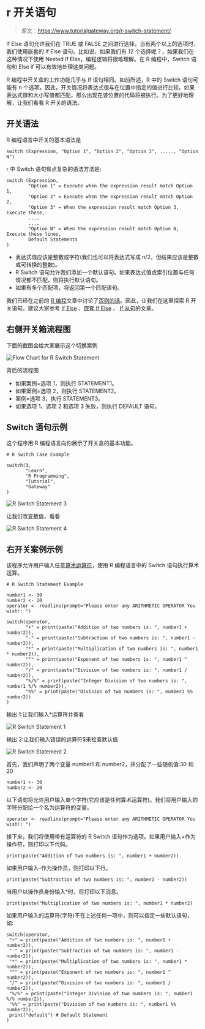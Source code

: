 # r 开关语句

> 原文：<https://www.tutorialgateway.org/r-switch-statement/>

If Else 语句允许我们在 TRUE 或 FALSE 之间进行选择，当有两个以上的选项时，我们使用嵌套的 If Else 语句。比如说，如果我们有 12 个选择呢？，如果我们在这种情况下使用 Nested If Else，编程逻辑将很难理解。在 R 编程中，Switch 语句和 Else if 可以有效地处理这类问题。

R 编程中开关盒的工作功能几乎与 If 语句相同。如前所述，R 中的 Switch 语句可能有 n 个选项。因此，开关情况将表达式值与在位置中指定的值进行比较。如果表达式值和大小写值都匹配，那么出现在该位置的代码将被执行。为了更好地理解，让我们看看 R 开关的语法。

## 开关语法

R 编程语言中开关的基本语法是

```
switch (Expression, "Option 1", "Option 2", "Option 3", ....., "Option N")
```

r 中 Switch 语句有点复杂的语法方法是:

```
switch (Expression,
        "Option 1" = Execute when the expression result match Option 1,
        "Option 2" = Execute when the expression result match Option 2,
        "Option 3" = When the expression result match Option 3, Execute these,
        ....
        ....
        "Option N" = When the expression result match Option N, Execute these lines,
        Default Statements
)
```

*   表达式值应该是整数或字符(我们也可以将表达式写成 n/2，但结果应该是整数或可转换的整数)。
*   R Switch 语句允许我们添加一个默认语句。如果表达式值或索引位置与任何情况都不匹配，则将执行默认语句。
*   如果有多个匹配项，将返回第一个匹配语句。

我们已经在之前的 [R 编程](https://www.tutorialgateway.org/r-programming/)文章中讨论了[否则的话](https://www.tutorialgateway.org/r-else-if-statement/)。因此，让我们在这里探索 R 开关语句。建议大家参考 [If Else](https://www.tutorialgateway.org/r-if-else-statement/) 、[嵌套 If Else](https://www.tutorialgateway.org/nested-if-else-in-r/) 、 [If 从句](https://www.tutorialgateway.org/r-if-statement/)的文章。

## 右侧开关箱流程图

下面的截图会给大家展示这个切换案例

![Flow Chart for R Switch Statement](img/5d734b47d306626d906b934aeb9bb343.png)

背后的流程图

*   如果案例=选项 1，则执行 STATEMENT1。
*   如果案例=选项 2，则执行 STATEMENT2。
*   案例=选项 3，执行 STATEMENT3。
*   如果选项 1、选项 2 和选项 3 失败，则执行 DEFAULT 语句。

## Switch 语句示例

这个程序用 R 编程语言向你展示了开关盒的基本功能。

```
# R Switch Case Example

switch(3, 
       "Learn",
       "R Programming",
       "Tutorial",
       "Gateway"
)
```

![R Switch Statement 3](img/b0da05bd85d6bb769697650db4785d28.png)

让我们改变数值，看看

![R Switch Statement 4](img/50bdd279737d9e6706ca529f1b9f3548.png)

## 右开关案例示例

该程序允许用户输入任意[算术运算符](https://www.tutorialgateway.org/r-arithmetic-operators/ "ARITHMETIC OPERATORS IN C")，使用 R 编程语言中的 Switch 语句执行算术运算。

```
# R Switch Statement Example

number1 <- 30
number2 <- 20
operator <- readline(prompt="Please enter any ARITHMETIC OPERATOR You wish!: ")

switch(operator,
       "+" = print(paste("Addition of two numbers is: ", number1 + number2)),
       "-" = print(paste("Subtraction of two numbers is: ", number1 - number2)),
       "*" = print(paste("Multiplication of two numbers is: ", number1 * number2)),
       "^" = print(paste("Exponent of two numbers is: ", number1 ^ number2)),
       "/" = print(paste("Division of two numbers is: ", number1 / number2)),
       "%/%" = print(paste("Integer Division of two numbers is: ", number1 %/% number2)),
       "%%" = print(paste("Division of two numbers is: ", number1 %% number2))
)
```

输出 1:让我们输入*运算符并查看

![R Switch Statement 1](img/05ad151156b7b676c78f0a4ed25d71de.png)

输出 2:让我们输入错误的运算符$来检查默认值

![R Switch Statement 2](img/6f6ec85b389a0a978f349c9322155767.png)

首先，我们声明了两个变量 number1 和 number2，并分配了一些随机值:30 和 20

```
number1 <- 30
number2 <- 20
```

以下语句将允许用户输入单个字符(它应该是任何算术运算符)。我们将用户输入的字符分配给一个名为运算符的变量。

```
operator <- readline(prompt="Please enter any ARITHMETIC OPERATOR You wish!: ")
```

接下来，我们将使用带有运算符的 R Switch 语句作为选项。如果用户输入+作为操作符，则打印以下代码。

```
print(paste("Addition of two numbers is: ", number1 + number2))
```

如果用户输入–作为操作员，则打印以下行。

```
print(paste("Subtraction of two numbers is: ", number1 - number2))
```

当用户以操作员身份输入*时，将打印以下消息。

```
print(paste("Multiplication of two numbers is: ", number1 * number2)
```

如果用户输入的运算符(字符)不在上述任何一项中，则可以指定一些默认语句，如:

```
switch(operator,
 "+" = print(paste("Addition of two numbers is: ", number1 + number2)),
 "-" = print(paste("Subtraction of two numbers is: ", number1 - number2)),
 "*" = print(paste("Multiplication of two numbers is: ", number1 * number2)),
 "^" = print(paste("Exponent of two numbers is: ", number1 ^ number2)),
 "/" = print(paste("Division of two numbers is: ", number1 / number2)),
 "%/%" = print(paste("Integer Division of two numbers is: ", number1 %/% number2)),
 "%%" = print(paste("Division of two numbers is: ", number1 %% number2)),
 print("default") # Default Statement
)
```